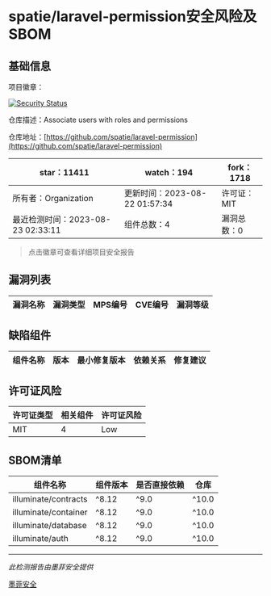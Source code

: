 # spatie/laravel-permission安全风险及SBOM

## 基础信息

项目徽章：

[![Security Status](https://www.murphysec.com/platform3/v31/badge/1694054895794872320.svg)](https://www.murphysec.com/console/report/1694054895283167232/1694054895794872320)

仓库描述：Associate users with roles and permissions

仓库地址：[https://github.com/spatie/laravel-permission](https://github.com/spatie/laravel-permission)

| star：11411 | watch：194 | fork：1718 |
| ----------- | -------------- | ------------ |
| 所有者：Organization | 更新时间：2023-08-22 01:57:34 | 许可证：MIT |
| 最近检测时间：2023-08-23 02:33:11 | 组件总数：4 | 漏洞总数：0 |

> 点击徽章可查看详细项目安全报告



## 漏洞列表

| 漏洞名称 | 漏洞类型 | MPS编号 | CVE编号 | 漏洞等级 |
| ------- | ------ | ------- | ------ | ----- |





## 缺陷组件

| 组件名称 | 版本 | 最小修复版本 | 依赖关系 | 修复建议 |
| -------- | ---- | ------------ | -------- | -------- |





## 许可证风险

| 许可证类型 | 相关组件 | 许可证风险 |
| ---------- | -------- | ---------- |
|MIT|4|Low|




## SBOM清单

| 组件名称 | 组件版本 | 是否直接依赖 | 仓库 |
| -------- | -------- | ------------ | ---- |
|illuminate/contracts|^8.12|^9.0|^10.0|间接依赖|composer|
|illuminate/container|^8.12|^9.0|^10.0|间接依赖|composer|
|illuminate/database|^8.12|^9.0|^10.0|间接依赖|composer|
|illuminate/auth|^8.12|^9.0|^10.0|间接依赖|composer|


------

*此检测报告由墨菲安全提供*

[墨菲安全](www.murphysec.com)